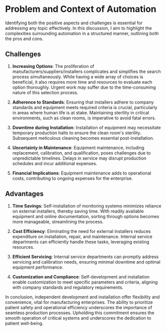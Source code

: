 # Problem and Context of Automation

Identifying both the positive aspects and challenges is essential for addressing any topic effectively. In this discussion, I aim to highlight the complexities surrounding automation in a structured manner, outlining both the pros and cons.

## Challenges

1. **Increasing Options**: The proliferation of manufacturers/suppliers/installers complicates and simplifies the search process simultaneously. While having a wide array of choices is beneficial, it also requires more time and resources to evaluate each option thoroughly. Urgent work may suffer due to the time-consuming nature of this selection process.

2. **Adherence to Standards**: Ensuring that installers adhere to company standards and equipment meets required criteria is crucial, particularly in areas where human life is at stake. Maintaining sterility in critical environments, such as clean rooms, is imperative to avoid fatal errors.

3. **Downtime during Installation**: Installation of equipment may necessitate temporary production halts to ensure the clean room's sterility. Subsequent meticulous cleaning becomes essential post-installation.

4. **Uncertainty in Maintenance**: Equipment maintenance, including replacement, calibration, and qualification, poses challenges due to unpredictable timelines. Delays in service may disrupt production schedules and incur additional expenses.

5. **Financial Implications**: Equipment maintenance adds to operational costs, contributing to ongoing expenses for the enterprise.

## Advantages

1. **Time Savings**: Self-installation of monitoring systems minimizes reliance on external installers, thereby saving time. With readily available equipment and online documentation, sorting through options becomes more manageable, streamlining the process.

2. **Cost Efficiency**: Eliminating the need for external installers reduces expenditure on installation, repair, and maintenance. Internal service departments can efficiently handle these tasks, leveraging existing resources.

3. **Efficient Servicing**: Internal service departments can promptly address servicing and calibration needs, ensuring minimal downtime and optimal equipment performance.

4. **Customization and Compliance**: Self-development and installation enable customization to meet specific parameters and criteria, aligning with company standards and regulatory requirements.

In conclusion, independent development and installation offer flexibility and convenience, vital for manufacturing enterprises. The ability to prioritize patient safety and operational efficiency underscores the importance of seamless production processes. Upholding this commitment ensures the smooth operation of critical systems and underscores the dedication to patient well-being.
